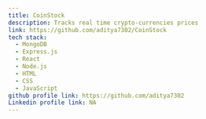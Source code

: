 ```yaml
---
title: CoinStock
description: Tracks real time crypto-currencies prices
link: https://github.com/aditya7302/CoinStock
tech stack:
  - MongoDB
  - Express.js
  - React
  - Node.js
  - HTML
  - CSS
  - JavaScript
github profile link: https://github.com/aditya7302
Linkedin profile link: NA
---
```

